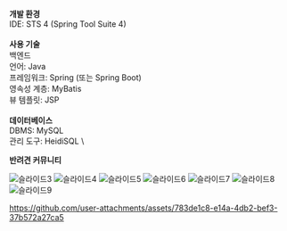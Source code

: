 **개발 환경**\
IDE: STS 4 (Spring Tool Suite 4) \
\
**사용 기술**\
백엔드 \
언어: Java \
프레임워크: Spring (또는 Spring Boot)\
영속성 계층: MyBatis \
뷰 템플릿: JSP \
\
**데이터베이스** \
DBMS: MySQL \
관리 도구: HeidiSQL \

**반려견 커뮤니티**


![슬라이드3](https://github.com/user-attachments/assets/b71bc06d-82d3-47f6-a2e6-fa6d3cbcf2bc)
![슬라이드4](https://github.com/user-attachments/assets/1ca38319-7211-44df-8f7e-44f6b31af277)
![슬라이드5](https://github.com/user-attachments/assets/6fce5650-aedb-4ef6-ac47-be2b546c5eaa)
![슬라이드6](https://github.com/user-attachments/assets/3e130c06-659c-46a8-812f-7835ebcc0f9f)
![슬라이드7](https://github.com/user-attachments/assets/69c14ee8-ab7c-4d1d-98c6-22b22cb0b30f)
![슬라이드8](https://github.com/user-attachments/assets/6965e2c2-1b32-4242-9537-f787e2134168)
![슬라이드9](https://github.com/user-attachments/assets/61d6575d-1187-4d1c-88e4-a38602620e6e)



https://github.com/user-attachments/assets/783de1c8-e14a-4db2-bef3-37b572a27ca5

